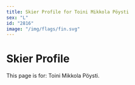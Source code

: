 ```yaml
---
title: Skier Profile for Toini Mikkola Pöysti
sex: "L"
id: "2816"
image: "/img/flags/fin.svg" 
---
```


# Skier Profile

This page is for: Toini Mikkola Pöysti.
    